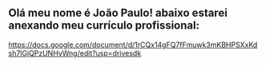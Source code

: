 ## Olá meu nome é João Paulo! abaixo estarei anexando meu currículo profissional:
https://docs.google.com/document/d/1rCQx14gFQ7fFmuwk3mKBHPSXxKdsh7lGjQPzUNHyWng/edit?usp=drivesdk
